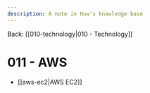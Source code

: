 ```yaml
---
description: A note in Huw's knowledge base
---
```


Back: [[010-technology|010 - Technology]]

# 011 - AWS

- [[aws-ec2|AWS EC2]]
